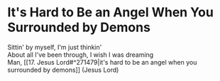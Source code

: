# It's Hard to Be an Angel When You Surrounded by Demons

Sittin' by myself, I'm just thinkin'  
About all I've been through, I wish I was dreaming  
Man, [[17. Jesus Lord#^271479|it's hard to be an angel when you surrounded by demons]] (Jesus Lord)
